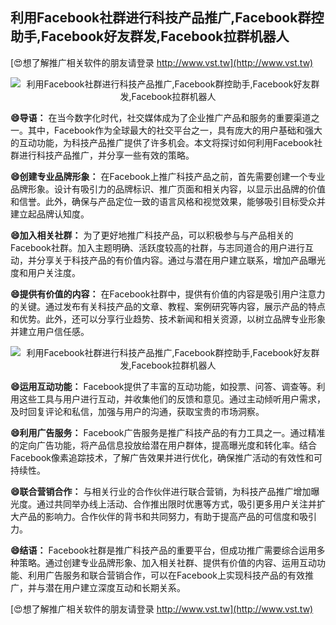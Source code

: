 ## **利用Facebook社群进行科技产品推广,Facebook群控助手,Facebook好友群发,Facebook拉群机器人**

[😍想了解推广相关软件的朋友请登录 http://www.vst.tw](http://www.vst.tw)

 <center><img src="https://vst.tw/MP4/tuiguang/png/2.png" alt="利用Facebook社群进行科技产品推广,Facebook群控助手,Facebook好友群发,Facebook拉群机器人"></center>

**😄导语：**
在当今数字化时代，社交媒体成为了企业推广产品和服务的重要渠道之一。其中，Facebook作为全球最大的社交平台之一，具有庞大的用户基础和强大的互动功能，为科技产品推广提供了许多机会。本文将探讨如何利用Facebook社群进行科技产品推广，并分享一些有效的策略。

**😄创建专业品牌形象：**
在Facebook上推广科技产品之前，首先需要创建一个专业品牌形象。设计有吸引力的品牌标识、推广页面和相关内容，以显示出品牌的价值和信誉。此外，确保与产品定位一致的语言风格和视觉效果，能够吸引目标受众并建立起品牌认知度。

**😄加入相关社群：**
为了更好地推广科技产品，可以积极参与与产品相关的Facebook社群。加入主题明确、活跃度较高的社群，与志同道合的用户进行互动，并分享关于科技产品的有价值内容。通过与潜在用户建立联系，增加产品曝光度和用户关注度。

**😄提供有价值的内容：**
在Facebook社群中，提供有价值的内容是吸引用户注意力的关键。通过发布有关科技产品的文章、教程、案例研究等内容，展示产品的特点和优势。此外，还可以分享行业趋势、技术新闻和相关资源，以树立品牌专业形象并建立用户信任感。

 <center><img src="https://vst.tw/MP4/tuiguang/png/6.png" alt="利用Facebook社群进行科技产品推广,Facebook群控助手,Facebook好友群发,Facebook拉群机器人"></center>

**😄运用互动功能：**
Facebook提供了丰富的互动功能，如投票、问答、调查等。利用这些工具与用户进行互动，并收集他们的反馈和意见。通过主动倾听用户需求，及时回复评论和私信，加强与用户的沟通，获取宝贵的市场洞察。

**😄利用广告服务：**
Facebook广告服务是推广科技产品的有力工具之一。通过精准的定向广告功能，将产品信息投放给潜在用户群体，提高曝光度和转化率。结合Facebook像素追踪技术，了解广告效果并进行优化，确保推广活动的有效性和可持续性。

**😄联合营销合作：**
与相关行业的合作伙伴进行联合营销，为科技产品推广增加曝光度。通过共同举办线上活动、合作推出限时优惠等方式，吸引更多用户关注并扩大产品的影响力。合作伙伴的背书和共同努力，有助于提高产品的可信度和吸引力。

**😄结语：**
Facebook社群是推广科技产品的重要平台，但成功推广需要综合运用多种策略。通过创建专业品牌形象、加入相关社群、提供有价值的内容、运用互动功能、利用广告服务和联合营销合作，可以在Facebook上实现科技产品的有效推广，并与潜在用户建立深度互动和长期关系。

[😍想了解推广相关软件的朋友请登录 http://www.vst.tw](http://www.vst.tw)



